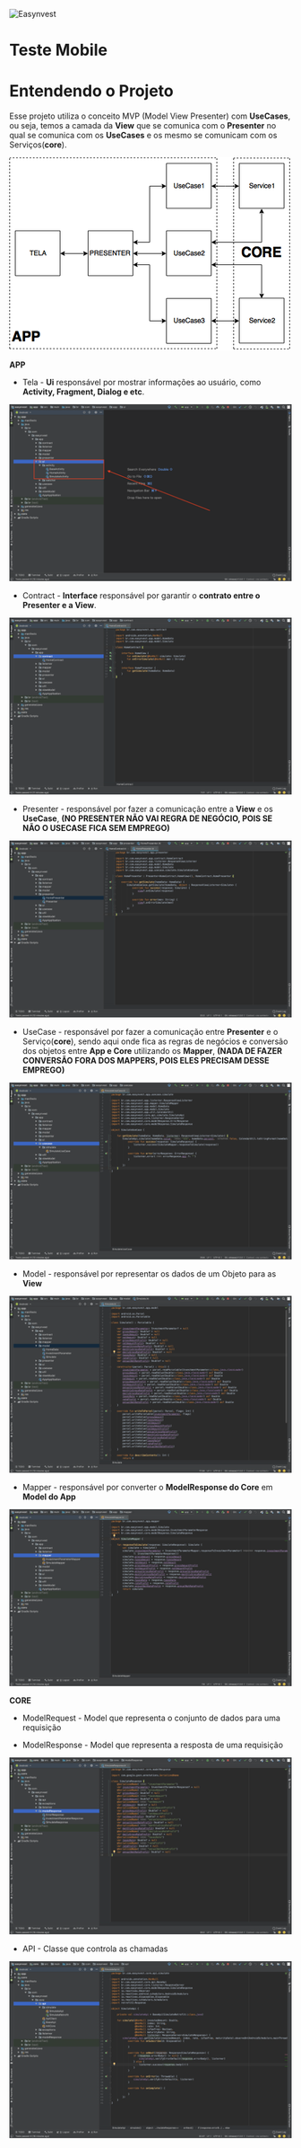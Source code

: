 ![Easynvest](https://otesourodireto.com/wp-content/uploads/2017/03/Easynvest-tesouro-direto-confiavel-seguro-boa.png)

# Teste Mobile

# Entendendo o Projeto

Esse projeto utiliza o conceito MVP (Model View Presenter) com **UseCases**, ou seja, temos a camada da **View** que se comunica com o **Presenter** no qual se comunica com os **UseCases** e os mesmo se comunicam com os Serviços(**core**).

![Scheme](images/print1.png)

**APP**

* Tela - **Ui** responsável por mostrar informações ao usuário, como **Activity, Fragment, Dialog e etc**. 

![Scheme](images/print2.png)

* Contract - **Interface** responsável por garantir o **contrato entre o Presenter e a View**.

![Scheme](images/print3.png)

* Presenter - responsável por fazer a comunicação entre a **View** e os **UseCase**, **(NO PRESENTER NÃO VAI REGRA DE NEGÓCIO, POIS SE NÃO O USECASE FICA SEM EMPREGO)**

![Scheme](images/print4.png)

* UseCase - responsável por fazer a comunicação entre **Presenter** e o Serviço(**core**), sendo aqui onde fica as regras de negócios e conversão dos objetos entre **App e Core** utilizando os **Mapper**, **(NADA DE FAZER CONVERSÃO FORA DOS MAPPERS, POIS ELES PRECISAM DESSE EMPREGO)**

![Scheme](images/print5.png)

* Model - responsável por representar os dados de um Objeto para as **View**

![Scheme](images/print6.png)

* Mapper - responsável por converter o **ModelResponse do Core** em **Model do App**

![Scheme](images/print7.png)

**CORE**

* ModelRequest - Model que representa o conjunto de dados para uma requisição

* ModelResponse - Model que representa a resposta de uma requisição

![Scheme](images/print9.png)

* API - Classe que controla as chamadas 

![Scheme](images/print10.png)
